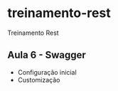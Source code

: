 # treinamento-rest
Treinamento Rest

## Aula 6 - Swagger
  * Configuração inicial
  * Customização 
